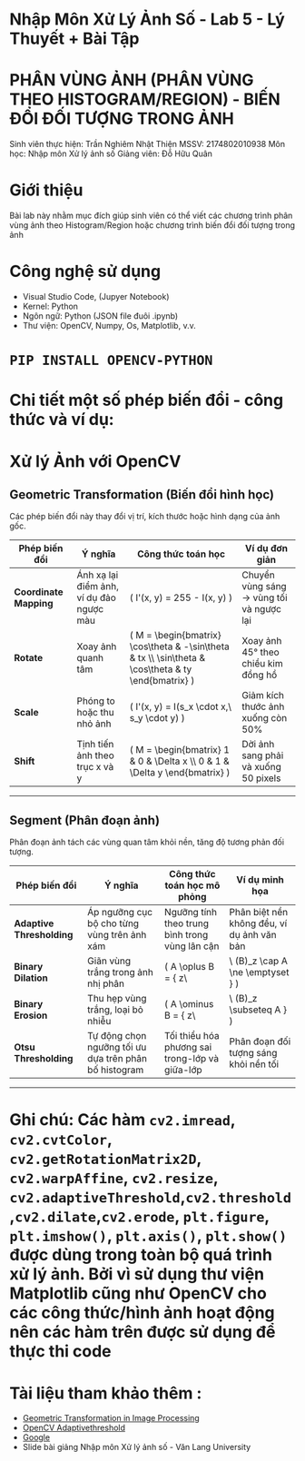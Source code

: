 # Nhập Môn Xử Lý Ảnh Số - Lab 5 - Lý Thuyết + Bài Tập
# PHÂN VÙNG ẢNH (PHÂN VÙNG THEO HISTOGRAM/REGION) - BIẾN ĐỔI ĐỐI TƯỢNG TRONG ẢNH
Sinh viên thực hiện: Trần Nghiêm Nhật Thiện
MSSV: 2174802010938
Môn học: Nhập môn Xử lý ảnh số
Giảng viên: Đỗ Hữu Quân
# Giới thiệu
Bài lab này nhằm mục đích giúp sinh viên có thể viết các chương trình phân vùng ảnh theo Histogram/Region hoặc chương trình biến đổi đối tượng trong ảnh 
# Công nghệ sử dụng
- Visual Studio Code, (Jupyer Notebook)
- Kernel: Python 
- Ngôn ngữ: Python (JSON file đuôi .ipynb)
- Thư viện: OpenCV, Numpy, Os, Matplotlib, v.v.

# `PIP INSTALL OPENCV-PYTHON`

# Chi tiết một số phép biến đổi - công thức và ví dụ:
# Xử lý Ảnh với OpenCV 

## Geometric Transformation (Biến đổi hình học)

Các phép biến đổi này thay đổi vị trí, kích thước hoặc hình dạng của ảnh gốc.

| Phép biến đổi         | Ý nghĩa                                                  | Công thức toán học                                          | Ví dụ đơn giản                               |
|-----------------------|-----------------------------------------------------------|--------------------------------------------------------------|----------------------------------------------|
| **Coordinate Mapping**| Ánh xạ lại điểm ảnh, ví dụ đảo ngược màu                 | \( I'(x, y) = 255 - I(x, y) \)                               | Chuyển vùng sáng → vùng tối và ngược lại     |
| **Rotate**            | Xoay ảnh quanh tâm                                       | \( M = \begin{bmatrix} \cos\theta & -\sin\theta & tx \\\ \sin\theta & \cos\theta & ty \end{bmatrix} \) | Xoay ảnh 45° theo chiều kim đồng hồ         |
| **Scale**             | Phóng to hoặc thu nhỏ ảnh                                | \( I'(x, y) = I(s_x \cdot x,\ s_y \cdot y) \)                | Giảm kích thước ảnh xuống còn 50%            |
| **Shift**             | Tịnh tiến ảnh theo trục x và y                           | \( M = \begin{bmatrix} 1 & 0 & \Delta x \\\ 0 & 1 & \Delta y \end{bmatrix} \) | Dời ảnh sang phải và xuống 50 pixels        |

---

## Segment (Phân đoạn ảnh)

Phân đoạn ảnh tách các vùng quan tâm khỏi nền, tăng độ tương phản đối tượng.

| Phép biến đổi            | Ý nghĩa                                                       | Công thức toán học mô phỏng                             | Ví dụ minh họa                            |
|--------------------------|---------------------------------------------------------------|-----------------------------------------------------------|-------------------------------------------|
| **Adaptive Thresholding**| Áp ngưỡng cục bộ cho từng vùng trên ảnh xám                  | Ngưỡng tính theo trung bình trong vùng lân cận           | Phân biệt nền không đều, ví dụ ảnh văn bản |
| **Binary Dilation**      | Giãn vùng trắng trong ảnh nhị phân                            | \( A \oplus B = \{ z\ |\ (B)_z \cap A \ne \emptyset \} \) | Làm nổi bật đối tượng trắng               |
| **Binary Erosion**       | Thu hẹp vùng trắng, loại bỏ nhiễu                             | \( A \ominus B = \{ z\ |\ (B)_z \subseteq A \} \)         | Xóa điểm trắng nhỏ không mong muốn        |
| **Otsu Thresholding**    | Tự động chọn ngưỡng tối ưu dựa trên phân bố histogram        | Tối thiểu hóa phương sai trong-lớp và giữa-lớp           | Phân đoạn đối tượng sáng khỏi nền tối      |

---

# Ghi chú: Các hàm `cv2.imread`, `cv2.cvtColor`, `cv2.getRotationMatrix2D`, `cv2.warpAffine`, `cv2.resize`, `cv2.adaptiveThreshold`,`cv2.threshold`,`cv2.dilate`,`cv2.erode`, `plt.figure`, `plt.imshow()`, `plt.axis()`, `plt.show()` được dùng trong toàn bộ quá trình xử lý ảnh. Bởi vì sử dụng thư viện Matplotlib cũng như OpenCV cho các công thức/hình ảnh hoạt động nên các hàm trên được sử dụng để thực thi code

# Tài liệu tham khảo thêm :
- [Geometric Transformation in Image Processing](https://www.geeksforgeeks.org/electronics-engineering/geometric-transformation-in-image-processing-1/)
- [OpenCV Adaptivethreshold](https://pyimagesearch.com/2021/05/12/adaptive-thresholding-with-opencv-cv2-adaptivethreshold/)
- [Google](https://www.google.com/)
- Slide bài giảng Nhập môn Xử lý ảnh số - Văn Lang University